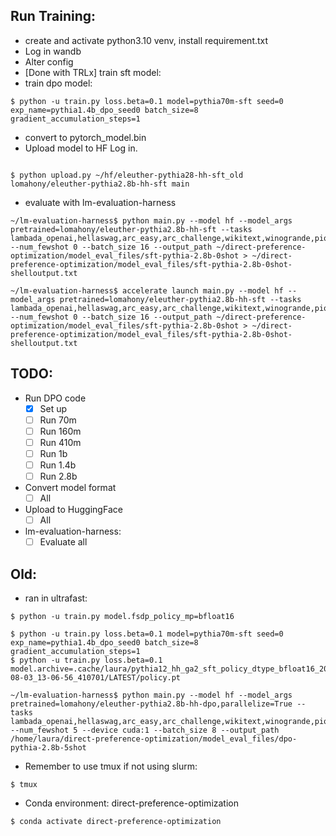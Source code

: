 ## Run Training: 
* create and activate python3.10 venv, install requirement.txt
* Log in wandb 
* Alter config
* [Done with TRLx] train sft model: 
* train dpo model: 
```console
$ python -u train.py loss.beta=0.1 model=pythia70m-sft seed=0 exp_name=pythia1.4b_dpo_seed0 batch_size=8 gradient_accumulation_steps=1
```
* convert to pytorch_model.bin
* Upload model to HF
Log in. 
```console

$ python upload.py ~/hf/eleuther-pythia28-hh-sft_old lomahony/eleuther-pythia2.8b-hh-sft main
```
* evaluate with lm-evaluation-harness
```console
~/lm-evaluation-harness$ python main.py --model hf --model_args pretrained=lomahony/eleuther-pythia2.8b-hh-sft --tasks lambada_openai,hellaswag,arc_easy,arc_challenge,wikitext,winogrande,piqa,boolq,openbookqa,sciq --num_fewshot 0 --batch_size 16 --output_path ~/direct-preference-optimization/model_eval_files/sft-pythia-2.8b-0shot > ~/direct-preference-optimization/model_eval_files/sft-pythia-2.8b-0shot-shelloutput.txt 
```

```console
~/lm-evaluation-harness$ accelerate launch main.py --model hf --model_args pretrained=lomahony/eleuther-pythia2.8b-hh-sft --tasks lambada_openai,hellaswag,arc_easy,arc_challenge,wikitext,winogrande,piqa,boolq,openbookqa,sciq --num_fewshot 0 --batch_size 16 --output_path ~/direct-preference-optimization/model_eval_files/sft-pythia-2.8b-0shot > ~/direct-preference-optimization/model_eval_files/sft-pythia-2.8b-0shot-shelloutput.txt 
```

## TODO: 
* Run DPO code 
    - [X] Set up
    - [ ] Run 70m
    - [ ] Run 160m
    - [ ] Run 410m
    - [ ] Run 1b
    - [ ] Run 1.4b
    - [ ] Run 2.8b
* Convert model format 
    - [ ] All
* Upload to HuggingFace 
    - [ ] All
* lm-evaluation-harness:
    - [ ] Evaluate all

## Old: 
* ran in ultrafast:
```console
$ python -u train.py model.fsdp_policy_mp=bfloat16 
```

```console
$ python -u train.py loss.beta=0.1 model=pythia70m-sft seed=0 exp_name=pythia1.4b_dpo_seed0 batch_size=8 gradient_accumulation_steps=1
$ python -u train.py loss.beta=0.1 model.archive=.cache/laura/pythia12_hh_ga2_sft_policy_dtype_bfloat16_2023-08-03_13-06-56_410701/LATEST/policy.pt 
```

```console
~/lm-evaluation-harness$ python main.py --model hf --model_args pretrained=lomahony/eleuther-pythia2.8b-hh-dpo,parallelize=True --tasks lambada_openai,hellaswag,arc_easy,arc_challenge,wikitext,winogrande,piqa,boolq,openbookqa,sciq --num_fewshot 5 --device cuda:1 --batch_size 8 --output_path /home/laura/direct-preference-optimization/model_eval_files/dpo-pythia-2.8b-5shot
```

* Remember to use tmux if not using slurm: 
```console
$ tmux 
```
* Conda environment: direct-preference-optimization
```console
$ conda activate direct-preference-optimization
```

